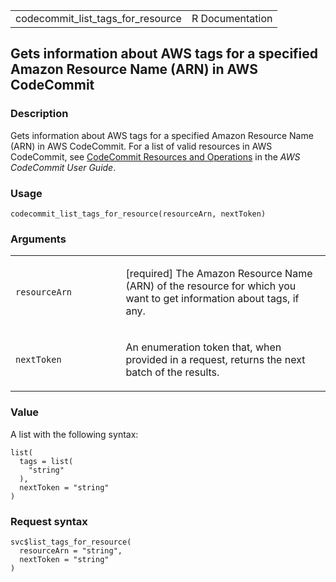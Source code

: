 <table style="width: 100%;">
<tbody>
<tr class="odd">
<td>codecommit_list_tags_for_resource</td>
<td style="text-align: right;">R Documentation</td>
</tr>
</tbody>
</table>

## Gets information about AWS tags for a specified Amazon Resource Name (ARN) in AWS CodeCommit

### Description

Gets information about AWS tags for a specified Amazon Resource Name
(ARN) in AWS CodeCommit. For a list of valid resources in AWS
CodeCommit, see [CodeCommit Resources and
Operations](https://docs.aws.amazon.com/codecommit/latest/userguide/#arn-formats)
in the *AWS CodeCommit User Guide*.

### Usage

    codecommit_list_tags_for_resource(resourceArn, nextToken)

### Arguments

<table>
<colgroup>
<col style="width: 35%" />
<col style="width: 65%" />
</colgroup>
<tbody>
<tr class="odd">
<td><code
id="codecommit_list_tags_for_resource_:_resourceArn">resourceArn</code></td>
<td><p>[required] The Amazon Resource Name (ARN) of the resource for
which you want to get information about tags, if any.</p></td>
</tr>
<tr class="even">
<td><code
id="codecommit_list_tags_for_resource_:_nextToken">nextToken</code></td>
<td><p>An enumeration token that, when provided in a request, returns
the next batch of the results.</p></td>
</tr>
</tbody>
</table>

### Value

A list with the following syntax:

    list(
      tags = list(
        "string"
      ),
      nextToken = "string"
    )

### Request syntax

    svc$list_tags_for_resource(
      resourceArn = "string",
      nextToken = "string"
    )
